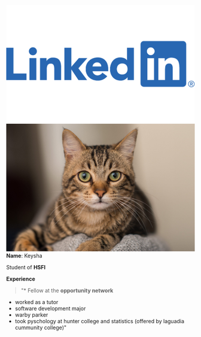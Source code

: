 ![linked](a9fc2a2b-4472-4151-8efa-3c7a306097bf_3400x2125.png)
![cat](cat-10-e1573844975155-scaled.jpg)
**Name**: Keysha 

Student of **HSFI**

**Experience**
> "* Fellow at the **opportunity network**
* worked as a tutor
* software development major
* warby parker
* took pyschology at hunter college and statistics (offered by laguadia cummunity college)"
